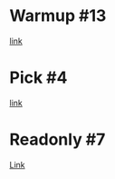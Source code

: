 # Warmup #13

[link](https://www.typescriptlang.org/play?#code/PQKgUABBCMDMEFoIAkCmAbdB7CB1LATugCaSIIWVkBGAnhAIIB2ALgBZZP0BiArhAAoAAgENWAM14BKCAGIA7iIIBbBLwAOEMmVm6IARV6oAziwCWnbVDSYsAGjyESAQisQAkkwgAVWutQQAMJsIpioTADmJg7yAbzGAeyJfgHGtKaoyhBmLAno4hAsOMQ4SRAixgkE5pwAdG7chIVsZsYQAMYhYZGoDrRY-PJmmBBMqKjEhTidYlHNAeJYtkORHVjEiTjKIgDWiWyJJrkQ6hVtAkylKR0H7TsQqAQEhMZS9VBkAAbfuWTAwA8AB7+dosCZTCDUVIsAhmSJkFjXGzYfBESYAXnKXC+3zc30+vyg-wg-X4xg4vBIEG2e2arQg8kIOwR1zBpggmIAosDUKCADycgCOvFCfORWFRJAcplhkQAfHKcZ83IF0GY7vMIJ9vLt9gFgqF0OEop9IbwWEUvEUIKYlCw1sQ4RFnCgROp1PRkCI7k7XB8oHKIAA1MyoeQQTgQADiOWQvGoAC4IGwLepjAn-rlOrUAFbGWqECLAOBgEDAMAV0AQAD6tbr9brEAAmgMCEF1gE0AQAg3e7WIGWK4j-CgMCinBibTCnRBiageaDwdaoeUp7KIhWwFW+72fEcghUTDWd-WB+WzMp1IR7cOAgBvCBCkXoBzckEsBwAOSwLGY9AAvhA4jPFkADkQi3ggMzdFExjAOawzGKBQ7XO0h5tJiADaZBvryLB8t+v5cGKY4ShOCp2DhC74U+oripKxDStO8pypRAC6m5biAx4nv2fDVAcbYAMpgmmPG8WeXFkIGQkhN2JKtjaSwIZw6bJqm6aZsY2Z5gWBBFnAwBiMYsQENJwahuGxjKTUTBqSmLBphmwBZmwub5oWxawMA1noCpdnmQAsoQ+pdEaPT2Rpzmue5ekboOYBAA)

# Pick #4

[link](https://www.typescriptlang.org/play?ts=4.7.4#code/PQKgUABBAsELQQAoEsDGBrS8491gRgJ4QCCAdgC4AWA9mcQGICuEAFAAICGlAZkwJQQAxAFNOAZ2JCmZZHWH4myADYU4yMlixCdEAIpMR4inM1QsASQC2AB2UirIyhGoiIilWo0QABigwAPAAqADQQANIAfD4QAOZOIgBOaBAA7sjUNEwUEEziGrEQGQB0WlAAwnTGiUyoFOIQnC6ENm5EEDZo6AUuVG7iIjk0PB2JNK2JJka+4TE8Y1a+QT5lEAw0iRAiAB6ctvYAXKs+J-VYGhRJPJyobkE0ACY0EADeWFAmFIcQ1QXvEA8jKhkjYTHQDj8KMkyLF-qgaPtBiIHhD8DQaPZuFgAL6rCgtO6PGiIRIiABuyBEqQgAF4IABZQj+dDBIlhADkn3s7IgAB8IOz4YjLg92ZFVvCyMYXESIfcniTyZTqXS3lB1S4Mt92eVMWQIGMEeyQv8oEK7EiURBrsoBiaoLioCcVuYoJEIAA1ZUQeQAcQyAAkmPgIVQKBQbOIDsBgPVUFRigArcTFDaxYDQMAgYBgXOgCAAfSLxZLxYgAE0sptKoCIAGkm5S02ixBs3mQOBW2k3BkkpxLj6yUlem50CJCA1hiOffhEyI6o0yA8fWRlMQKfkcq4IJAQBAxxPev3ux0JA1vNvJdVOBdmq1T4k9kjEruc-j74zmcEwuEtttLkuDQHlOQTuqqWAANrhOORT6uEAC6cpQeO8FgI6YDvv0ewWrSrxYH0yjKDQBy-DC9o-AigxUAUACitoiAcZBMFY+BJGhuaYQyhBBASuGfl0rJPCEgoIhaIpimA9g5MYVAQBCjI8a0ADcuZgPmzZNhAQRGDk5QSNMGmlq2ObILYGxbrxLwQDRACOTCcMoYQ0dsrQLti1oLAK7CYXA8YOfYMJGMA2QqOI7IcbxqD6Q0dIQVgzmuRQAS2fZyjJS584igAjGE-GBPKNAclyIhipEkTkQlmXJXZDnpYlyIAEy5UyAkFUVWolXyArmlJyKleVWAxhA3niHAOyJWNiRjC+UB5SybUCsVPL8iJwp9V17IaGSDnIKKA2oWAFxXDchJPHhHwdRCpGwlAgLiMCyCgqYV1Qn8Zqib1VpohiYiaLih2UMdtzWRldTIll52al8DGQtCsL-UdiTXMDlVgw8DWQ8VL1w1gPWWqi6J6uxqnqYZZbMJMfSbAAypckaFmTLZtqAWDutTVCcKSECEFWFHKCFVShuGkbRrG90JsmqaJOm0DANw4ipGxbqet64gYgLUpCxGUYxnGEspmmGbAGr-NglKrMMhsbjlBzhFOPEUYQGG2ui3rSYG9LWY5mAQA)

# Readonly #7

[Link](https://www.typescriptlang.org/play?#code/PQKgUABBDsELQQEoFMCGATA9gOwDYE9J44TSiAjfCAQWwBcALHKgMQFcIAKAAVXoDM2ASggBiNAGcqo8mwCWuOnDnYxAJzRY80zOQBWyAMZKA1snwSiRUTYgBFNsgl05OK1ACSAWwAOuZF7I9BCMyBCyCkoqEAAGKBg4BAA8ACoAfDEQAOZByGpyhhAA7nKMmGx0EGwSKlkQpQB07hAAwjjOamzGEhCoIfg+YSWMvbi4ED5qmINqLk4QmPwQKRASyJV0mBAaCdoANBCBfLUhDGGT03lzPYunYYbtdJ3GyOj9gxCGfNiYleRhOwkNSy2FeTSgRBYmDUEGQAA9UL5-AAuZoxdF0SxQFR0PL8VCGMIpTBYCAAbyIUBcdBRqyetUpEHQTkM+R8LhwyLp+WwWSIAF9mg9sM4QiTMFyALL4eJaZLErBpCAAXnJjOptIARAAJcyavaM5kSVlydmubBczX8TC6VBqTUC5qbLANDVhVU65BjTCaiDAYAQACiaimai5X2wP0qgOBqj6OzlVAuMzohCp4oaRpNZpwKogmvIdqhPr9AeDofD31+20ksd6Nd2BAmUxTadi6OaSoAanJkEUFqoAOKlbVschchh0Og+CTI-2YwwMBp6CQNaFZYDQMAgYBgPegCAAfWPJ9PJ4gAE1yjC2syILqNEez8-DxAd3vUx9pbLEvhUkrVQpKAE1-CAAG0AGlzHqVQzHwW4UgAXS5FJIPMRCwEFT8wmoYw2FQXAUAkNhFDzH9tFScUAEY0j3MADxfZ9licSoWlQNYekYs8313ORfGhDYBjCMkgwAR3w3ADkDOFBmMCB+Qgfgpi8CAAHJuGwuBFwI-xeScYAKgUCRVI-ITPnY+ZVTAohpNkugkkDcSCKSb9NF-SisBog5yPlai0n8g0MLAHE8QJIlqLVKlSlpDoGSgLM2Q5C1uTiz5MCRdZXi5cgbX8PgiECOhUC5ICoF6ComDDFLeUdQU6IYrjz3YWYzhhABlXEZyfRrX3fUAiCVNqGDtMJ4LYGEJEwXBDPaCcpxnOdgAXJcVzXNQN2gYA+AkIo8gGiAez7VYppmkU5unWd52NFbV3XTdgEm6akqxCAlUlaEwhaYaxiCHJZwgScLsW5bl1u9bt13MAgA)
